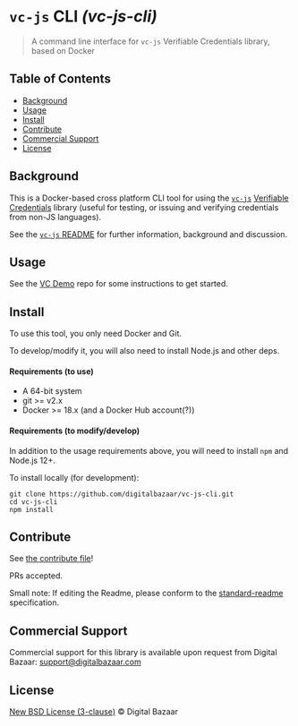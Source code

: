 # `vc-js` CLI _(vc-js-cli)_

> A command line interface for `vc-js` Verifiable Credentials library, based on Docker

## Table of Contents

- [Background](#background)
- [Usage](#usage)
- [Install](#install)
- [Contribute](#contribute)
- [Commercial Support](#commercial-support)
- [License](#license)

## Background

This is a Docker-based cross platform CLI tool for using the 
[`vc-js`](https://github.com/digitalbazaar/vc-js) 
[Verifiable Credentials](https://w3c.github.io/vc-data-model/)
library (useful for testing, or issuing and verifying credentials from non-JS
languages).

See the [`vc-js` README](https://github.com/digitalbazaar/vc-js) for further
information, background and discussion. 

## Usage

See the [VC Demo](https://github.com/digitalbazaar/vc-demo) repo for some
instructions to get started.

## Install

To use this tool, you only need Docker and Git. 

To develop/modify it, you will also need to install Node.js and other deps. 

#### Requirements (to use)
* A 64-bit system
* git >= v2.x
* Docker >= 18.x (and a Docker Hub account(?))

#### Requirements (to modify/develop)

In addition to the usage requirements above, you will need to install `npm`
and Node.js 12+.

To install locally (for development):
```
git clone https://github.com/digitalbazaar/vc-js-cli.git
cd vc-js-cli
npm install
```

## Contribute

See [the contribute file](https://github.com/digitalbazaar/bedrock/blob/master/CONTRIBUTING.md)!

PRs accepted.

Small note: If editing the Readme, please conform to the
[standard-readme](https://github.com/RichardLitt/standard-readme) specification.

## Commercial Support

Commercial support for this library is available upon request from
Digital Bazaar: support@digitalbazaar.com

## License

[New BSD License (3-clause)](LICENSE) © Digital Bazaar
